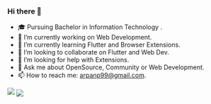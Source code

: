 ### Hi there 👋

- 🎓 Pursuing Bachelor in Information Technology .
- 🔭 I’m currently working on Web Development.
- 🌱 I’m currently learning Flutter and Browser Extensions.
- 👯 I’m looking to collaborate on Flutter and Web Dev.
- 🤔 I’m looking for help with Extensions.
- 💬 Ask me about OpenSource, Community or Web Development.
- 📫 How to reach me: arpanp99@gmail.com.



<img src="https://github-readme-stats.vercel.app/api?username=arps18&&show_icons=true&title_color=22D2A0&icon_color=22D2A0&text_color=00FF66&bg_color=191919">

<a href="https://github.com/arps18">
  <img align="center" src="https://github-readme-stats.vercel.app/api/top-langs/?username=arps18&text_color=00FF66&theme=dark&hide_langs_below=1" />
</a>
